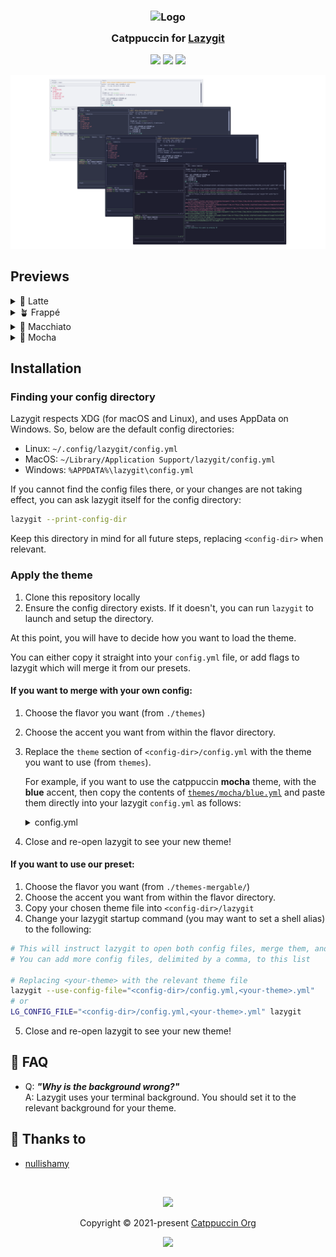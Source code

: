 <h3 align="center">
	<img src="https://raw.githubusercontent.com/catppuccin/catppuccin/main/assets/logos/exports/1544x1544_circle.png" width="100" alt="Logo"/><br/>
	<img src="https://raw.githubusercontent.com/catppuccin/catppuccin/main/assets/misc/transparent.png" height="30" width="0px"/>
	Catppuccin for <a href="https://github.com/jesseduffield/lazygit">Lazygit</a>
	<img src="https://raw.githubusercontent.com/catppuccin/catppuccin/main/assets/misc/transparent.png" height="30" width="0px"/>
</h3>

<p align="center">
	<a href="https://github.com/catppuccin/lazygit/stargazers"><img src="https://img.shields.io/github/stars/catppuccin/lazygit?colorA=363a4f&colorB=b7bdf8&style=for-the-badge"></a>
	<a href="https://github.com/catppuccin/lazygit/issues"><img src="https://img.shields.io/github/issues/catppuccin/lazygit?colorA=363a4f&colorB=f5a97f&style=for-the-badge"></a>
	<a href="https://github.com/catppuccin/lazygit/contributors"><img src="https://img.shields.io/github/contributors/catppuccin/lazygit?colorA=363a4f&colorB=a6da95&style=for-the-badge"></a>
</p>

<p align="center">
	<img src="assets/preview.webp"/>
</p>

## Previews

<details>
<summary>🌻 Latte</summary>
<img src="assets/latte.webp"/>
</details>
<details>
<summary>🪴 Frappé</summary>
<img src="assets/frappe.webp"/>
</details>
<details>
<summary>🌺 Macchiato</summary>
<img src="assets/macchiato.webp"/>
</details>
<details>
<summary>🌿 Mocha</summary>
<img src="assets/mocha.webp"/>
</details>

## Installation

### Finding your config directory
Lazygit respects XDG (for macOS and Linux), and uses AppData on Windows. So, below are the default config directories:
- Linux: `~/.config/lazygit/config.yml`
- MacOS: `~/Library/Application Support/lazygit/config.yml`
- Windows: `%APPDATA%\lazygit\config.yml`

If you cannot find the config files there, or your changes are not taking effect, you can ask lazygit itself for the config directory:
```sh
lazygit --print-config-dir
```
Keep this directory in mind for all future steps, replacing `<config-dir>` when relevant.

### Apply the theme
1. Clone this repository locally
2. Ensure the config directory exists. If it doesn't, you can run `lazygit` to launch and setup the directory.

At this point, you will have to decide how you want to load the theme.

You can either copy it straight into your `config.yml` file, or 
add flags to lazygit which will merge it from our presets.


#### If you want to merge with your own config: 
1. Choose the flavor you want (from `./themes`)
2. Choose the accent you want from within the flavor directory.
3. Replace the `theme` section of `<config-dir>/config.yml` with the theme you want to use (from `themes`).

    For example, if you want to use the catppuccin **mocha** theme, with the **blue** accent, then copy the contents of [`themes/mocha/blue.yml`](./themes/mocha/blue.yml) and paste them directly into your lazygit `config.yml` as follows:
    <details>
    <summary>config.yml</summary>

    ```
    gui:
      # Use the mocha catppuccin theme
			theme:
				activeBorderColor:
					- '#89b4fa'
					- bold
				inactiveBorderColor:
					- '#a6adc8'
				optionsTextColor:
					- '#89b4fa'
				selectedLineBgColor:
					- '#313244'
				selectedRangeBgColor:
					- '#313244'
				cherryPickedCommitBgColor:
					- '#45475a'
				cherryPickedCommitFgColor:
					- '#89b4fa'
				unstagedChangesColor:
					- '#f38ba8'
				defaultFgColor:
					- '#cdd6f4'
				searchingActiveBorderColor:
					- '#f9e2af'
    ```
    </details>
4. Close and re-open lazygit to see your new theme!

#### If you want to use our preset:	
1. Choose the flavor you want (from `./themes-mergable/`)
2. Choose the accent you want from within the flavor directory.
3. Copy your chosen theme file into `<config-dir>/lazygit` 
4. Change your lazygit startup command (you may want to set a shell alias) to the following:
```bash
# This will instruct lazygit to open both config files, merge them, and then boot.
# You can add more config files, delimited by a comma, to this list

# Replacing <your-theme> with the relevant theme file
lazygit --use-config-file="<config-dir>/config.yml,<your-theme>.yml"
# or
LG_CONFIG_FILE="<config-dir>/config.yml,<your-theme>.yml" lazygit
```

5. Close and re-open lazygit to see your new theme!

## 🙋 FAQ

- Q: **_"Why is the background wrong?"_**\
  A: Lazygit uses your terminal background. You should set it to the relevant background
  for your theme.

## 💝 Thanks to

- [nullishamy](https://github.com/nullishamy)

&nbsp;

<p align="center">
	<img src="https://raw.githubusercontent.com/catppuccin/catppuccin/main/assets/footers/gray0_ctp_on_line.svg?sanitize=true" />
</p>

<p align="center">
	Copyright &copy; 2021-present <a href="https://github.com/catppuccin" target="_blank">Catppuccin Org</a>
</p>

<p align="center">
	<a href="https://github.com/catppuccin/lazygit/blob/main/LICENSE"><img src="https://img.shields.io/static/v1.svg?style=for-the-badge&label=License&message=MIT&logoColor=d9e0ee&colorA=363a4f&colorB=b7bdf8"/></a>
</p>
